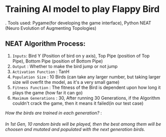 # Training AI model to play Flappy Bird

. Tools used: Pygame(for developing the game interface), Python NEAT (Neuro Evolution of Augmenting Topologies)

## NEAT Algorithm Process: 

1. `Inputs`: Bird Y (Position of bird on y axis), Top Pipe (position of Top Pipe), Bottom Pipe (position of Bottom Pipe)
2. `Output` : Whether to make the bird jump or not jump
3. `Activation Function` : TanH
4. `Population Size` : 10 Birds (can take any larger number, but taking larger size will overfit the model, as it's a very small game)
5. `Fitness Function` : The fitness of the Bird is dependent upon how long it plays the game (how far it can go)
6. `Maximum Generations` : 30, After running 30 Generations, if the Algorithm couldn't crack the game, then it means it failed(in our test case)

*How the birds are trained in each generation?* : 
###### In 1st Gen, 10 random birds will be played, then the best among them will be choosen and mutated and populated with the next generation birds.

